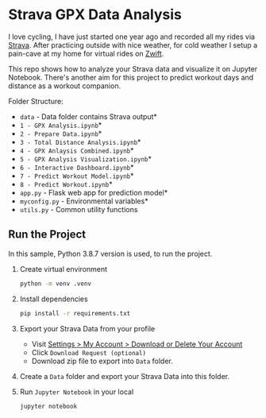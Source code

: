 # Strava GPX Data Analysis

I love cycling, I have just started one year ago and recorded all my rides via [Strava](www.strava.com). After practicing outside with nice weather, for cold weather I setup a pain-cave at my home for virtual rides on [Zwift](www.zwift.com).

This repo shows how to analyze your Strava data and visualize it on Jupyter Notebook. There's another aim for this project to predict workout days and distance as a workout companion.

Folder Structure:

* `data` - Data folder contains Strava output*
* `1 - GPX Analysis.ipynb`*
* `2 - Prepare Data.ipynb`*
* `3 - Total Distance Analysis.ipynb`*
* `4 - GPX Anlaysis Combined.ipynb`*
* `5 - GPX Analysis Visualization.ipynb`*
* `6 - Interactive Dashboard.ipynb`*
* `7 - Predict Workout Model.ipynb`*
* `8 - Predict Workout.ipynb`*
* `app.py` - Flask web app for prediction model*
* `myconfig.py` - Environmental variables*
* `utils.py` -  Common utility functions

## Run the Project

In this sample, Python 3.8.7 version is used, to run the project.

1. Create virtual environment

    ```bash
    python -m venv .venv
    ```

1. Install dependencies

    ```bash
    pip install -r requirements.txt
    ```

1. Export your Strava Data from your profile

    * Visit [Settings > My Account > Download or Delete Your Account](https://www.strava.com/account)
    * Click `Download Request (optional)`
    * Download zip file to export into `Data` folder.

1. Create a `Data` folder and export your Strava Data into this folder.

1. Run `Jupyter Notebook` in your local

    ```bash
    jupyter notebook
    ```
